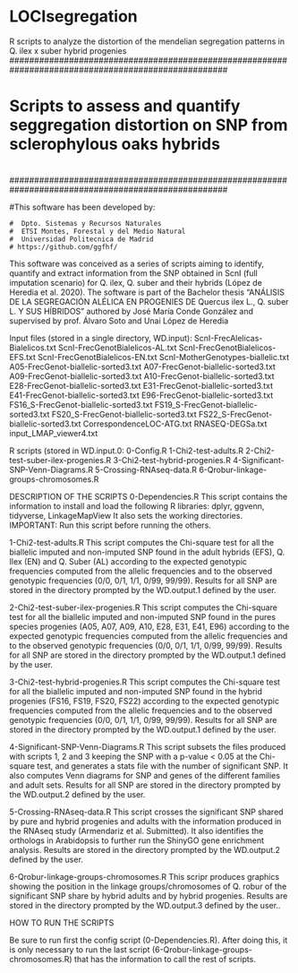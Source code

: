 # LOCIsegregation
R scripts to analyze the distortion of the mendelian segregation patterns in Q. ilex x suber hybrid progenies
####################################################################################################
#                                                                                                  #
#   Scripts to assess and quantify seggregation distortion on SNP from sclerophylous oaks hybrids  #
#                                                                                                  #
####################################################################################################


#This software has been developed by:

	#  Dpto. Sistemas y Recursos Naturales
	#  ETSI Montes, Forestal y del Medio Natural
	#  Universidad Politecnica de Madrid
	# https://github.com/ggfhf/


This software was conceived as a series of scripts aiming to identify, quantify and extract information from the SNP obtained in ScnI (full imputation scenario) for Q. ilex, Q. suber and their hybrids (López de Heredia et al. 2020). The software is part of the Bachelor thesis “ANÁLISIS DE LA SEGREGACIÓN ALÉLICA EN PROGENIES DE Quercus ilex L., Q. suber L. Y SUS HÍBRIDOS” authored by José María Conde González and supervised by prof. Álvaro Soto and Unai López de Heredia

Input files (stored in a single directory, WD.input):
	ScnI-FrecAlelicas-Bialelicos.txt
	ScnI-FrecGenotBialelicos-AL.txt
	ScnI-FrecGenotBialelicos-EFS.txt
	ScnI-FrecGenotBialelicos-EN.txt
	ScnI-MotherGenotypes-biallelic.txt
	A05-FrecGenot-biallelic-sorted3.txt
	A07-FrecGenot-biallelic-sorted3.txt
	A09-FrecGenot-biallelic-sorted3.txt
	A10-FrecGenot-biallelic-sorted3.txt
	E28-FrecGenot-biallelic-sorted3.txt
	E31-FrecGenot-biallelic-sorted3.txt
	E41-FrecGenot-biallelic-sorted3.txt
	E96-FrecGenot-biallelic-sorted3.txt
	FS16_S-FrecGenot-biallelic-sorted3.txt
	FS19_S-FrecGenot-biallelic-sorted3.txt
	FS20_S-FrecGenot-biallelic-sorted3.txt
	FS22_S-FrecGenot-biallelic-sorted3.txt
	CorrespondenceLOC-ATG.txt
	RNASEQ-DEGSa.txt
	input_LMAP_viewer4.txt

R scripts (stored in WD.input.0:
	0-Config.R
	1-Chi2-test-adults.R
	2-Chi2-test-suber-ilex-progenies.R
	3-Chi2-test-hybrid-progenies.R
	4-Significant-SNP-Venn-Diagrams.R
	5-Crossing-RNAseq-data.R
	6-Qrobur-linkage-groups-chromosomes.R



DESCRIPTION OF THE SCRIPTS
0-Dependencies.R
This script contains the information to install and load the following R libraries:
dplyr, ggvenn, tidyverse, LinkageMapView
It also sets the working directories. IMPORTANT: Run this script before running the others.

1-Chi2-test-adults.R
This script computes the Chi-square test for all the biallelic imputed and non-imputed SNP found in the adult hybrids (EFS), Q. Ilex (EN) and Q. Suber (AL) according to the expected genotypic frequencies computed from the allelic frequencies and to the observed genotypic frequencies (0/0, 0/1, 1/1, 0/99, 99/99). Results for all SNP are stored in the directory prompted by the WD.output.1 defined by the user.

2-Chi2-test-suber-ilex-progenies.R
This script computes the Chi-square test for all the biallelic imputed and non-imputed SNP found in the pures species progenies (A05, A07, A09, A10, E28, E31, E41, E96) according to the expected genotypic frequencies computed from the allelic frequencies and to the observed genotypic frequencies (0/0, 0/1, 1/1, 0/99, 99/99). Results for all SNP are stored in the directory prompted by the WD.output.1 defined by the user.

3-Chi2-test-hybrid-progenies.R
This script computes the Chi-square test for all the biallelic imputed and non-imputed SNP found in the hybrid progenies (FS16, FS19, FS20, FS22) according to the expected genotypic frequencies computed from the allelic frequencies and to the observed genotypic frequencies (0/0, 0/1, 1/1, 0/99, 99/99). Results for all SNP are stored in the directory prompted by the WD.output.1 defined by the user.

4-Significant-SNP-Venn-Diagrams.R
This script subsets the files produced with scripts 1, 2 and 3 keeping the SNP with a p-value < 0.05 at the Chi-square test, and generates a stats file with the number of significant SNP. It also computes Venn diagrams for SNP and genes of the different families and adult sets. Results for all SNP are stored in the directory prompted by the WD.output.2 defined by the user.

5-Crossing-RNAseq-data.R
This script crosses the significant SNP shared by pure and hybrid progenies and adults with the information produced in the RNAseq study (Armendariz et al. Submitted). It also identifies the orthologs in Arabidopsis to further run the ShinyGO gene enrichment analysis. Results are stored in the directory prompted by the WD.output.2 defined by the user.

6-Qrobur-linkage-groups-chromosomes.R
This scripr produces graphics showing the position in the linkage groups/chromosomes of Q. robur of the significant SNP share by hybrid adults and by hybrid progenies. Results are stored in the directory prompted by the WD.output.3 defined by the user..

HOW TO RUN THE SCRIPTS

Be sure to run first the config script (0-Dependencies.R). After doing this, it is only necessary to run the last script (6-Qrobur-linkage-groups-chromosomes.R) that has the information to call the rest of scripts.
